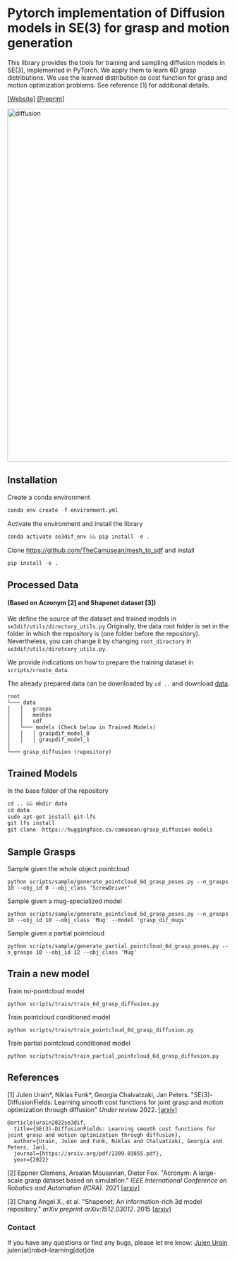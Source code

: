 # Pytorch implementation of Diffusion models in SE(3) for grasp and motion generation

This library provides the tools for training and sampling diffusion models in SE(3),
implemented in PyTorch. 
We apply them to learn 6D grasp distributions. We use the learned distribution as cost function
for grasp and motion optimization problems.
See reference [1] for additional details.

[[Website]](https://sites.google.com/view/se3dif/home)      [[Preprint]](https://arxiv.org/pdf/2209.03855.pdf)

<img src="assets/grasp_dif.gif" alt="diffusion" style="width:800px;"/>

## Installation

Create a conda environment
```python
conda env create -f environment.yml
```
Activate the environment and install the library
```python
conda activate se3dif_env && pip install -e .
```
Clone https://github.com/TheCamusean/mesh_to_sdf and install
```python
pip install -e .
```

## Processed Data
#### (Based on Acronym [2] and Shapenet dataset [3])

We define the source of the dataset and trained models in ```se3dif/utils/directory_utils.py```
Originally, the data root folder is set in the folder in which the repository is (one folder before the repository). 
Nevertheless, you can change it by changing ```root_directory``` in ```se3dif/utils/diretcory_utils.py```.

We provide indications on how to prepare the training dataset in ```scripts/create_data```.


The already prepared data can be downloaded by
```cd ..```
and download [data](https://drive.google.com/drive/folders/1ULWuYZYyFncIBqBhRMNrVOrosGGRITZU?usp=sharing).

```
root
└─── data
│   │   grasps
│   │   meshes
│   │   sdf
│   └─── models (Check below in Trained Models)
│   │   │ graspdif_model_0
│   │   │ graspdif_model_1
│ 
└─── grasp_diffusion (repository)
```

## Trained Models

In the base folder of the repository

```python
cd .. && mkdir data
cd data
sudo apt-get install git-lfs
git lfs install
git clone  https://huggingface.co/camusean/grasp_diffusion models
```

## Sample Grasps

Sample given the whole object pointcloud
```azure
python scripts/sample/generate_pointcloud_6d_grasp_poses.py --n_grasps 10 --obj_id 0 --obj_class 'ScrewDriver'
```

Sample given a mug-specialized model
```azure
python scripts/sample/generate_pointcloud_6d_grasp_poses.py --n_grasps 10 --obj_id 10 --obj_class 'Mug' --model 'grasp_dif_mugs'
```

Sample given a partial pointcloud
```azure
python scripts/sample/generate_partial_pointcloud_6d_grasp_poses.py --n_grasps 10 --obj_id 12 --obj_class 'Mug'
```

## Train a new model

Train no-pointcloud model
```azure
python scripts/train/train_6d_grasp_diffusion.py
```

Train pointcloud conditioned model
```azure
python scripts/train/train_pointcloud_6d_grasp_diffusion.py
```

Train partial pointcloud conditioned model
```azure
python scripts/train/train_partial_pointcloud_6d_grasp_diffusion.py
```

## References

[1] Julen Urain*, Niklas Funk*, Georgia Chalvatzaki, Jan Peters. 
"SE(3)-DiffusionFields: Learning smooth cost functions for joint grasp and motion optimization through diffusion" 
*Under review* 2022.
[[arxiv]](https://arxiv.org/pdf/2209.03855.pdf)

```
@article{urain2022se3dif,
  title={SE(3)-DiffusionFields: Learning smooth cost functions for joint grasp and motion optimization through diffusion},
  author={Urain, Julen and Funk, Niklas and Chalvatzaki, Georgia and Peters, Jan},
  journal={https://arxiv.org/pdf/2209.03855.pdf},
  year={2022}
```

[2] Eppner Clemens, Arsalan Mousavian, Dieter Fox. 
"Acronym: A large-scale grasp dataset based on simulation." 
*IEEE International Conference on Robotics and Automation (ICRA)*. 
2021 [[arxiv]](https://arxiv.org/abs/2011.09584)


[3] Chang Angel X., et al. 
"Shapenet: An information-rich 3d model repository." 
*arXiv preprint arXiv:1512.03012*. 2015 [[arxiv]](https://arxiv.org/abs/1512.03012)

### Contact

If you have any questions or find any bugs, please let me know: [Julen Urain](http://robotgradient.com/) julen[at]robot-learning[dot]de
